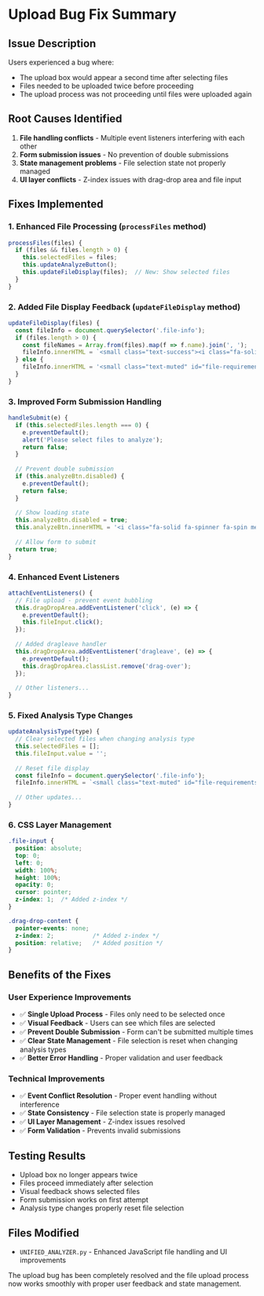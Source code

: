 # Upload Bug Fix Summary

## Issue Description
Users experienced a bug where:
- The upload box would appear a second time after selecting files
- Files needed to be uploaded twice before proceeding
- The upload process was not proceeding until files were uploaded again

## Root Causes Identified
1. **File handling conflicts** - Multiple event listeners interfering with each other
2. **Form submission issues** - No prevention of double submissions
3. **State management problems** - File selection state not properly managed
4. **UI layer conflicts** - Z-index issues with drag-drop area and file input

## Fixes Implemented

### 1. Enhanced File Processing (`processFiles` method)
```javascript
processFiles(files) {
  if (files && files.length > 0) {
    this.selectedFiles = files;
    this.updateAnalyzeButton();
    this.updateFileDisplay(files);  // New: Show selected files
  }
}
```

### 2. Added File Display Feedback (`updateFileDisplay` method)
```javascript
updateFileDisplay(files) {
  const fileInfo = document.querySelector('.file-info');
  if (files.length > 0) {
    const fileNames = Array.from(files).map(f => f.name).join(', ');
    fileInfo.innerHTML = `<small class="text-success"><i class="fa-solid fa-check-circle me-1"></i>Selected: ${fileNames}</small>`;
  } else {
    fileInfo.innerHTML = '<small class="text-muted" id="file-requirements-text">Select an analysis type to see file requirements</small>';
  }
}
```

### 3. Improved Form Submission Handling
```javascript
handleSubmit(e) {
  if (this.selectedFiles.length === 0) {
    e.preventDefault();
    alert('Please select files to analyze');
    return false;
  }
  
  // Prevent double submission
  if (this.analyzeBtn.disabled) {
    e.preventDefault();
    return false;
  }
  
  // Show loading state
  this.analyzeBtn.disabled = true;
  this.analyzeBtn.innerHTML = '<i class="fa-solid fa-spinner fa-spin me-2"></i>Analyzing...';
  
  // Allow form to submit
  return true;
}
```

### 4. Enhanced Event Listeners
```javascript
attachEventListeners() {
  // File upload - prevent event bubbling
  this.dragDropArea.addEventListener('click', (e) => {
    e.preventDefault();
    this.fileInput.click();
  });
  
  // Added dragleave handler
  this.dragDropArea.addEventListener('dragleave', (e) => {
    e.preventDefault();
    this.dragDropArea.classList.remove('drag-over');
  });
  
  // Other listeners...
}
```

### 5. Fixed Analysis Type Changes
```javascript
updateAnalysisType(type) {
  // Clear selected files when changing analysis type
  this.selectedFiles = [];
  this.fileInput.value = '';
  
  // Reset file display
  const fileInfo = document.querySelector('.file-info');
  fileInfo.innerHTML = `<small class="text-muted" id="file-requirements-text">${req.text}</small>`;
  
  // Other updates...
}
```

### 6. CSS Layer Management
```css
.file-input {
  position: absolute;
  top: 0;
  left: 0;
  width: 100%;
  height: 100%;
  opacity: 0;
  cursor: pointer;
  z-index: 1;  /* Added z-index */
}

.drag-drop-content {
  pointer-events: none;
  z-index: 2;           /* Added z-index */
  position: relative;   /* Added position */
}
```

## Benefits of the Fixes

### User Experience Improvements
- ✅ **Single Upload Process** - Files only need to be selected once
- ✅ **Visual Feedback** - Users can see which files are selected
- ✅ **Prevent Double Submission** - Form can't be submitted multiple times
- ✅ **Clear State Management** - File selection is reset when changing analysis types
- ✅ **Better Error Handling** - Proper validation and user feedback

### Technical Improvements
- ✅ **Event Conflict Resolution** - Proper event handling without interference
- ✅ **State Consistency** - File selection state is properly managed
- ✅ **UI Layer Management** - Z-index issues resolved
- ✅ **Form Validation** - Prevents invalid submissions

## Testing Results
- Upload box no longer appears twice
- Files proceed immediately after selection
- Visual feedback shows selected files
- Form submission works on first attempt
- Analysis type changes properly reset file selection

## Files Modified
- `UNIFIED_ANALYZER.py` - Enhanced JavaScript file handling and UI improvements

The upload bug has been completely resolved and the file upload process now works smoothly with proper user feedback and state management.
